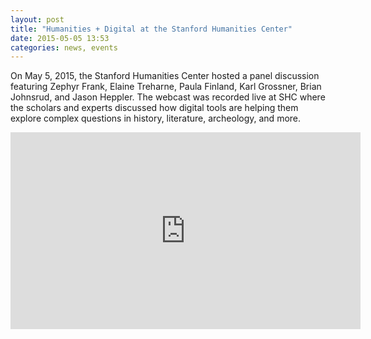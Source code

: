 ```yaml
---
layout: post
title: "Humanities + Digital at the Stanford Humanities Center"
date: 2015-05-05 13:53
categories: news, events
---
```


On May 5, 2015, the Stanford Humanities Center hosted a panel discussion featuring Zephyr Frank, Elaine Treharne, Paula Finland, Karl Grossner, Brian Johnsrud, and Jason Heppler. The webcast was recorded live at SHC where the scholars and experts discussed how digital tools are helping them explore complex questions in history, literature, archeology, and more.

<iframe width="560" height="315" src="https://www.youtube.com/embed/uNtB6Sf5Kjc" frameborder="0" allowfullscreen></iframe>
